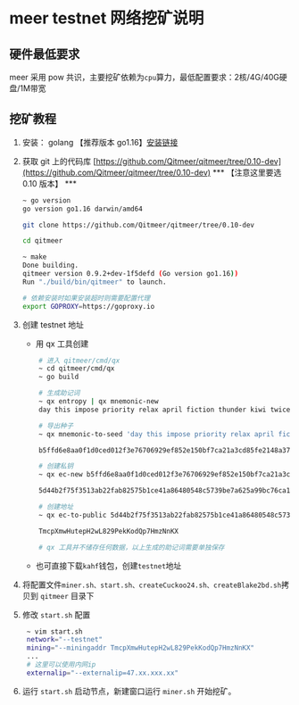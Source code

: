 <!--
 * @Author: zhangyi999
 * @Date: 2021-07-06 15:08:36
 * @LastEditTime: 2021-07-14 10:19:33
 * @LastEditors: Please set LastEditors
 * @Description: In User Settings Edit
 * @FilePath: /meer_mining_shell/README.md
-->
# meer testnet 网络挖矿说明

## 硬件最低要求

meer 采用 pow 共识，主要挖矿依赖为`cpu`算力，最低配置要求：2核/4G/40G硬盘/1M带宽

## 挖矿教程

1. 安装： golang 【推荐版本 go1.16】[安装链接](https://golang.google.cn/dl/)
2. 获取 git 上的代码库 [https://github.com/Qitmeer/qitmeer/tree/0.10-dev](https://github.com/Qitmeer/qitmeer/tree/0.10-dev) *** 【注意这里要选 0.10 版本】 ***
    ```bash
    ~ go version
    go version go1.16 darwin/amd64

    git clone https://github.com/Qitmeer/qitmeer/tree/0.10-dev
    
    cd qitmeer

    ~ make
    Done building.
    qitmeer version 0.9.2+dev-1f5defd (Go version go1.16))
    Run "./build/bin/qitmeer" to launch.

    # 依赖安装时如果安装超时则需要配置代理
    export GOPROXY=https://goproxy.io
    ```
3. 创建 testnet 地址
    * 用 qx 工具创建
    ```bash
        # 进入 qitmeer/cmd/qx
        ~ cd qitmeer/cmd/qx
        ~ go build

        # 生成助记词
        ~ qx entropy | qx mnemonic-new
        day this impose priority relax april fiction thunder kiwi twice addict spawn like few all east penalty arrive foster sniff page hold magic erosion

        # 导出种子
        ~ qx mnemonic-to-seed 'day this impose priority relax april fiction thunder kiwi twice addict spawn like few all east penalty arrive foster sniff page hold magic erosion'

        b5ffd6e8aa0f1d0ced012f3e76706929ef852e150bf7ca21a3cd85fe2148a375513dd245e46aa5f6c6ec9f825a18498b49e6981fdce6bc21a8c9fb0884d85b9c

        # 创建私钥
        ~ qx ec-new b5ffd6e8aa0f1d0ced012f3e76706929ef852e150bf7ca21a3cd85fe2148a375513dd245e46aa5f6c6ec9f825a18498b49e6981fdce6bc21a8c9fb0884d85b9c

        5d44b2f75f3513ab22fab82575b1ce41a86480548c5739be7a625a99bc76ca11

        # 创建地址
        ~ qx ec-to-public 5d44b2f75f3513ab22fab82575b1ce41a86480548c5739be7a625a99bc76ca11 | qx ec-to-addr -v testnet

        TmcpXmwHutepH2wL829PekKodQp7HmzNnKX

        # qx 工具并不储存任何数据，以上生成的助记词需要单独保存
    ```
    * 也可直接下载`kahf`钱包，创建`testnet`地址

5. 将配置文件`miner.sh、start.sh、createCuckoo24.sh、createBlake2bd.sh`拷贝到 `qitmeer` 目录下
6. 修改 `start.sh` 配置
   ```bash
    ~ vim start.sh
    network="--testnet"
    mining="--miningaddr TmcpXmwHutepH2wL829PekKodQp7HmzNnKX"
    ...
    # 这里可以使用内网ip
    externalip="--externalip=47.xx.xxx.xx"
   ```
7. 运行 `start.sh` 启动节点，新建窗口运行 `miner.sh` 开始挖矿。

